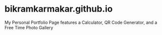 # bikramkarmakar.github.io
My Personal Portfolio Page features a Calculator, QR Code Generator, and a Free Time Photo Gallery
